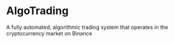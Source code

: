 # AlgoTrading
A fully automated, algorithmic trading system that operates in the cryptocurrency market on Binance
